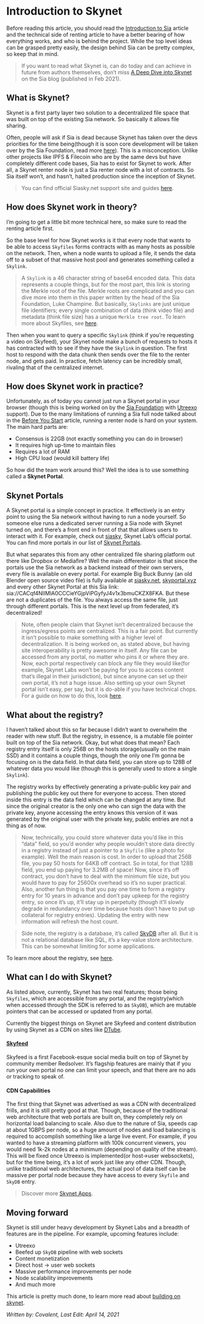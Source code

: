 # Introduction to Skynet
Before reading this article, you should read the [Introduction to Sia](/sia/introduction.html) article and the technical side of renting article to have a better bearing of how everything works, and who is behind the project. While the top level ideas can be grasped pretty easily, the design behind Sia can be pretty complex, so keep that in mind.

>If you want to read what Skynet is, can do today and can achieve in future from authors themselves, don’t miss <a href="https://blog.sia.tech/a-deep-dive-into-skynet-a0fa037feea" target="_blank" rel="noopener noreferrer">A Deep Dive into Skynet</a> on the Sia blog (published in Feb 2021).

## What is Skynet?
Skynet is a first party layer two solution to a decentralized file space that was built on top of the existing Sia network. So basically it allows file sharing.

Often, people will ask if Sia is dead because Skynet has taken over the devs priorities for the time being(though it is soon core development will be taken over by the Sia Foundation, read more [here](/sia/foundation.html)). This is a misconception. Unlike other projects like IPFS & Filecoin who are by the same devs but have completely different code bases, Sia has to exist for Skynet to work. After all, a Skynet renter node is just a Sia renter node with a lot of contracts. So Sia itself won’t, and hasn’t, halted production since the inception of Skynet.

> You can find official Siasky.net support site and guides <a href="https://support.siasky.net" target="_blank" rel="noopener noreferrer">here</a>.

## How does Skynet work in theory?
I’m going to get a little bit more technical here, so make sure to read the renting article first.

So the base level for how Skynet works is it that every node that wants to be able to access `Skyfiles` forms contracts with as many hosts as possible on the network. Then, when a node wants to upload a file, it sends the data off to a subset of that massive host pool and generates something called a `Skylink`.

>A `Skylink` is a 46 character string of base64 encoded data. This data represents a couple things, but for the most part, this link is storing the Merkle root of the file. Merkle roots are complicated and you can dive more into them in this paper written by the head of the Sia Foundation, Luke Champine. But basically, `Skylinks` are just unique file identifiers; every single combination of data (think video file) and metadata (think file size) has a unique `Merkle tree root`. To learn more about Skyfiles, see [here](/skynet/concepts/index.html).

Then when you want to query a specific `Skylink` (think if you’re requesting a video on Skyfeed), your Skynet node make a bunch of requests to hosts it has contracted with to see if they have the `Skylink` in question. The first host to respond with the data chunk then sends over the file to the renter node, and gets paid. In practice, fetch latency can be incredibly small, rivaling that of the centralized internet.

## How does Skynet work in practice?
Unfortunately, as of today you cannot just run a Skynet portal in your browser (though this is being worked on by the [Sia Foundation](/sia/foundation.html) with <a href="https://forum.sia.tech/t/core-development-utreexo/54/14" target="_blank" rel="noopener noreferrer">Utreexo</a> support). Due to the many limitations of running a Sia full node talked about in the [Before You Start](/renting/before-you-start.html) article, running a renter node is hard on your system. The main hard parts are:

- Consensus is 22GB (not exactly something you can do in browser)
- It requires high up-time to maintain files
- Requires a lot of RAM
- High CPU load (would kill battery life)

So how did the team work around this? Well the idea is to use something called a **Skynet Portal**.

## Skynet Portals
A Skynet portal is a simple concept in practice. It effectively is an entry point to using the Sia network without having to run a node yourself. So someone else runs a dedicated server running a Sia node with Skynet turned on, and there’s a front end in front of that that allows users to interact with it. For example, check out <a href="https://siasky.net" target="_blank" rel="noopener noreferrer">siasky</a>, Skynet Lab’s official portal. You can find more portals in our list of [Skynet Portals](/skynet/portals.html).

But what separates this from any other centralized file sharing platform out there like Dropbox or Mediafire? Well the main differentiator is that since the portals use the Sia network as a backend instead of their own servers, every file is available on every portal. For example Big Buck Bunny (an old Blender open source video file) is fully available at <a href="https://siasky.net/CACqf4NlIMlA0CCCieYGjpViPGyfyJ4v1x3bmuCKZX8FKA" target="_blank" rel="noopener noreferrer">siasky.net</a>, <a href="https://skyportal.xyz/CACqf4NlIMlA0CCCieYGjpViPGyfyJ4v1x3bmuCKZX8FKA" target="_blank" rel="noopener noreferrer">skyportal.xyz</a> and every other Skynet Portal at this Sia link: sia://CACqf4NlIMlA0CCCieYGjpViPGyfyJ4v1x3bmuCKZX8FKA. But these are not a duplicates of the file. You always access the same file, just through different portals. This is the next level up from federated, it’s decentralized!

>Note, often people claim that Skynet isn’t decentralized because the ingress/egress points are centralized. This is a fair point. But currently it isn’t possible to make something with a higher level of decentralization. It is being worked on, as stated above, but having site interoperability is pretty awesome in itself. Any file can be accessed from any portal, no matter who pins it or where they are. Now, each portal respectively can block any file they would like(for example, Skynet Labs won’t be paying for you to access content that’s illegal in their jurisdiction), but since anyone can set up their own portal, it’s not a huge issue. Also setting up your own Skynet portal isn’t easy, per say, but it is do-able if you have technical chops. For a guide on how to do this, look <a href="https://github.com/NebulousLabs/skynet-webportal/tree/master/setup-scripts" target="_blank" rel="noopener noreferrer">here</a>.

## What about the registry?
I haven’t talked about this so far because I didn’t want to overwhelm the reader with new stuff. But the registry, in essence, is a mutable file pointer built on top of the Sia network. Okay, but what does that mean? Each registry entry itself is only 256B on the hosts storage(usually on the main SSD) and it contains a couple things, though the only one I’m gonna be focusing on is the data field. In that data field, you can store up to 128B of whatever data you would like (though this is generally used to store a single `Skylink`).

The registry works by effectively generating a private-public key pair and publishing the public key out there for everyone to access. Then stored inside this entry is the data field which can be changed at any time. But since the original creator is the only one who can sign the data with the private key, anyone accessing the entry knows this version of it was generated by the original user with the private key, public entries are not a thing as of now.

>Now, technically, you could store whatever data you’d like in this “data” field, so you’d wonder why people wouldn’t store data directly in a registry instead of just a pointer to a `Skyfile` (like a photo for example). Well the main reason is cost. In order to upload that 256B file, you pay 50 hosts for 64KB off contract. So in total, for that 128B field, you end up paying for 3.2MB of space! Now, since it’s off contract, you don’t have to deal with the minimum file size, but you would have to pay for 25600x overhead so it’s no super practical. Also, another fun thing is that you pay one time to form a registry entry for 10 years in advance and don’t pay upkeep for the registry entry, so once it’s up, it’ll stay up in perpetuity (though it’ll slowly degrade in redundancy over time because hosts don’t have to put up collateral for registry entries). Updating the entry with new information will refresh the host count.

>Side note, the registry is a database, it’s called [SkyDB](/skynet/concepts/index.html) after all. But it is not a relational database like SQL, it’s a key-value store architecture. This can be somewhat limiting for some applications.

To learn more about the registry, see [here](/skynet/concepts/index.html).

## What can I do with Skynet?
As listed above, currently, Skynet has two real features; those being `Skyfiles`, which are accessible from any portal, and the registry(which when accessed through the SDK is referred to as `SkyDB`), which are mutable pointers that can be accessed or updated from any portal.

Currently the biggest things on Skynet are Skyfeed and content distribution by using Skynet as a CDN on sites like <a href="https://d.tube/" target="_blank" rel="noopener noreferrer">DTube</a>.

#### <a href="https://skyfeed.hns.siasky.net" target="_blank" rel="noopener noreferrer">Skyfeed</a>
Skyfeed is a first Facebook-esque social media built on top of Skynet by community member Redsolver. It’s flagship features are mainly that if you run your own portal no one can limit your speech, and that there are no ads or tracking to speak of.

#### CDN Capabilities
The first thing that Skynet was advertised as was a CDN with decentralized frills, and it is still pretty good at that. Though, because of the traditional web architecture that web portals are built on, they completely rely on horizontal load balancing to scale. Also due to the nature of Sia, speeds cap at about 1GBPS per node, so a huge amount of nodes and load balancing is required to accomplish something like a large live event. For example, if you wanted to have a streaming platform with 100k concurrent viewers, you would need 1k-2k nodes at a minimum (depending on quality of the stream). This will be fixed once Utreexo is implemented(or host→user websockets), but for the time being, it’s a lot of work just like any other CDN. Though, unlike traditional web architectures, the actual pool of data itself can be massive per portal node because they have access to every `Skyfile` and `SkyDB` entry.

>Discover more [Skynet Apps](/discover/skynet-apps.html).

## Moving forward
Skynet is still under heavy development by Skynet Labs and a breadth of features are in the pipeline. For example, upcoming features include:

- Utreexo
- Beefed up `SkyDB` pipeline with web sockets
- Content monetization
- Direct host → user web sockets
- Massive performance improvements per node
- Node scalability improvements
- And much more

This article is pretty much done, to learn more read about [building on skynet](/skynet/build-with-skynet.html).

*Written by: Covalent, Last Edit: April 14, 2021*
